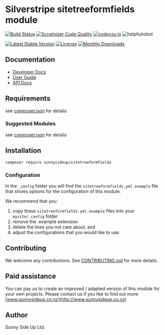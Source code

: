 # Silverstripe sitetreeformfields module
[![Build Status](https://travis-ci.org/sunnysideup/silverstripe-sitetreeformfields.svg?branch=master)](https://travis-ci.org/sunnysideup/silverstripe-sitetreeformfields)
[![Scrutinizer Code Quality](https://scrutinizer-ci.com/g/sunnysideup/silverstripe-sitetreeformfields/badges/quality-score.png?b=master)](https://scrutinizer-ci.com/g/sunnysideup/silverstripe-sitetreeformfields/?branch=master)
[![codecov.io](https://codecov.io/github/sunnysideup/silverstripe-sitetreeformfields/coverage.svg?branch=master)](https://codecov.io/github/sunnysideup/silverstripe-sitetreeformfields?branch=master)
![helpfulrobot](https://helpfulrobot.io/sunnysideup/sitetreeformfields/badge)

[![Latest Stable Version](https://poser.pugx.org/sunnysideup/sitetreeformfields/version)](https://packagist.org/packages/sunnysideup/sitetreeformfields)
[![License](https://poser.pugx.org/sunnysideup/sitetreeformfields/license)](https://packagist.org/packages/sunnysideup/sitetreeformfields)
[![Monthly Downloads](https://poser.pugx.org/sunnysideup/sitetreeformfields/d/monthly)](https://packagist.org/packages/sunnysideup/sitetreeformfields)


## Documentation



 * [Developer Docs](docs/en/INDEX.md)
 * [User Guide](docs/en/userguide.md)
 * [API Docs](http://docs.ssmods.com/sunnysideup/sitetreeformfields/classes.xhtml)

## Requirements



see [composer.json](composer.json) for details

### Suggested Modules



see [composer.json](composer.json) for details


## Installation


```
composer require sunnysideup/sitetreeformfields
```

### Configuration



In the `_config` folder you will find the `sitetreeformfields.yml.example`
file that shows options for the configuration of this module.

We recommend that you:

  1. copy these `sitetreeformfields.yml.example` files into your
`mysite/_config` folder
  2. remove the .example extension
  3. delete the lines you not care about, and
  4. adjust the configurations that you would like to use.


## Contributing



We welcome any contributions. See [CONTRIBUTING.md](CONTRIBUTING.md) for more details.

## Paid assistance



You can pay us to create an improved / adapted version of this module for your own projects.  Please contact us if you like to find out more: [www.sunnysideup.co.nz](http://www.sunnysideup.co.nz)

## Author



Sunny Side Up Ltd.
